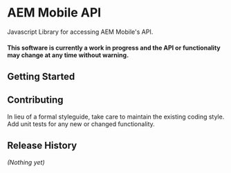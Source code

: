 # AEM Mobile API

Javascript Library for accessing AEM Mobile's API.

#### This software is currently a work in progress and the API or functionality may change at any time without warning.

## Getting Started

## Contributing
In lieu of a formal styleguide, take care to maintain the existing coding style. Add unit tests for any new or changed functionality.

## Release History
_(Nothing yet)_
